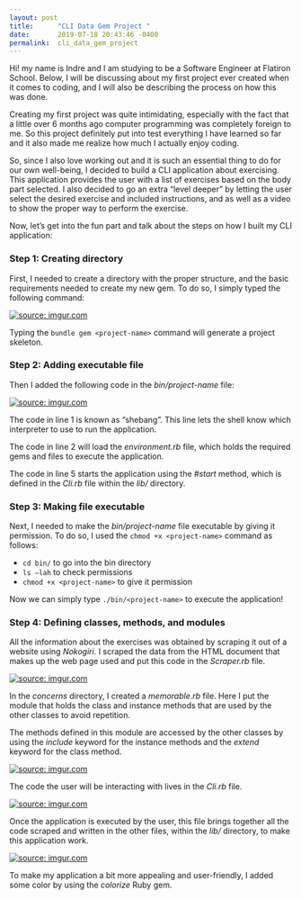 ```yaml
---
layout: post
title:      "CLI Data Gem Project "
date:       2019-07-18 20:43:46 -0400
permalink:  cli_data_gem_project
---
```


Hi! my name is Indre and I am studying to be a Software Engineer at Flatiron School. Below, I will be discussing about my first project ever created when it comes to coding, and I will also be describing the process on how this was done.

Creating my first project was quite intimidating, especially with the fact that a little over 6 months ago computer programming was completely foreign to me. So this project definitely put into test everything I have learned so far and it also made me realize how much I actually enjoy coding.

So, since I also love working out and it is such an essential thing to do for our own well-being, I decided to build a CLI application about exercising. This application provides the user with a list of exercises based on the body part selected. I also decided to go an extra “level deeper” by letting the user select the desired exercise and included instructions, and as well as a video to show the proper way to perform the exercise.

Now, let’s get into the fun part and talk about the steps on how I built my CLI application:

### **Step 1: Creating directory** ###

First, I needed to create a directory with the proper structure, and the basic requirements needed to create my new gem. To do so, I simply typed the following command:

<a href="https://imgur.com/MM9Y1tM"><img src="https://i.imgur.com/MM9Y1tM.png" title="source: imgur.com" /></a>

Typing the `bundle gem <project-name>` command will generate a project skeleton.

### **Step 2: Adding executable file** ###

Then I added the following code in the *bin/project-name* file:

<a href="https://imgur.com/fvX4LJ8"><img src="https://i.imgur.com/fvX4LJ8m.png?1" title="source: imgur.com" /></a>

The code in line 1 is known as “shebang”. This line lets the shell know which interpreter to use to run the application.

The code in line 2 will load the *environment.rb* file, which holds the required gems and files to execute the application.

The code in line 5 starts the application using the *#start* method, which is defined in the *Cli.rb* file within the *lib/* directory.

### **Step 3: Making file executable** ###

Next, I needed to make the *bin/project-name* file executable by giving it permission. To do so, I used the `chmod +x <project-name>` command as follows: 

* `cd bin/` to go into the bin directory 
* `ls –lah` to check permissions 
* `chmod +x <project-name>` to give it permission

Now we can simply type `./bin/<project-name>` to execute the application!

### **Step 4: Defining classes, methods, and modules** ###

All the information about the exercises was obtained by scraping it out of a website using *Nokogiri*. I scraped the data from the HTML document that makes up the web page used and put this code in the *Scraper.rb* file.

<a href="https://imgur.com/nrY4NTv"><img src="https://i.imgur.com/nrY4NTvl.png" title="source: imgur.com" /></a>

In the *concerns* directory, I created a *memorable.rb* file. Here I put the module that holds the class and instance methods that are used by the other classes to avoid repetition.

The methods defined in this module are accessed by the other classes by using the *include* keyword for the instance methods and the *extend* keyword for the class method.

<a href="https://imgur.com/177VKgO"><img src="https://i.imgur.com/177VKgOm.png" title="source: imgur.com" /></a>

The code the user will be interacting with lives in the *Cli.rb* file.

<a href="https://imgur.com/3Ym96Uv"><img src="https://i.imgur.com/3Ym96Uvl.png" title="source: imgur.com" /></a>

Once the application is executed by the user, this file brings together all the code scraped and written in the other files, within the *lib/* directory, to make this application work.

<a href="https://imgur.com/yiluIZY"><img src="https://i.imgur.com/yiluIZYl.png" title="source: imgur.com" /></a>

To make my application a bit more appealing and user-friendly, I added some color by using the *colorize* Ruby gem.
